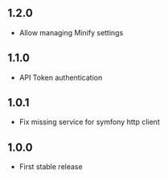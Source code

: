 ## 1.2.0

- Allow managing Minify settings

## 1.1.0

- API Token authentication

## 1.0.1

- Fix missing service for symfony http client

## 1.0.0

- First stable release